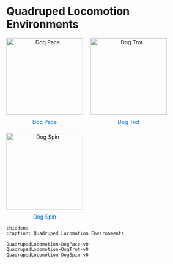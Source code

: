 # Quadruped Locomotion Environments

<style>
.env-list {
    display: flex;
    flex-wrap: wrap;
    gap: 20px;
}
.env-item {
    width: 200px;
    text-align: center;
}
.env-item img {
    width: 200px;
    height: 200px;
    object-fit: cover;
}
.env-item a {
    display: block;
    margin-top: 10px;
    text-decoration: none;
    color: #0366d6;
}
</style>

<div class="env-list">
    <div class="env-item">
        <img src="../../_static/img/QuadrupedLocomotion-DogPace-v0.gif" alt="Dog Pace">
        <a href="QuadrupedLocomotion-DogPace-v0">Dog Pace</a>
    </div>
    <div class="env-item">
        <img src="../../_static/img/QuadrupedLocomotion-DogTrot-v0.gif" alt="Dog Trot">
        <a href="QuadrupedLocomotion-DogTrot-v0">Dog Trot</a>
    </div>
    <div class="env-item">
        <img src="../../_static/img/QuadrupedLocomotion-DogSpin-v0.gif" alt="Dog Spin">
        <a href="QuadrupedLocomotion-DogSpin-v0">Dog Spin</a>
    </div>
</div>

```{toctree}
:hidden:
:caption: Quadruped Locomotion Environments

QuadrupedLocomotion-DogPace-v0
QuadrupedLocomotion-DogTrot-v0
QuadrupedLocomotion-DogSpin-v0
